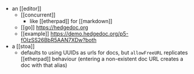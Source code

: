 - an [[editor]]
	- [[concurrent]]
		- like [[etherpad]] for [[markdown]]
	- [[go]] https://hedgedoc.org 
	- [[example]] https://demo.hedgedoc.org/p5-fOIzSS26BbR5AAN7XDw?both
- a [[stoa]]
	- defaults to using UUIDs as urls for docs, but `allowFreeURL` replicates [[etherpad]] behaviour (entering a non-existent doc URL creates a doc with that alias)

